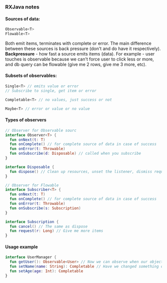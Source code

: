 ### RXJava notes

#### Sources of data:

```kotlin
Observable<T>
Flowable<T>
```

Both emit items, terminates with complete or error. The main difference between these sources is back pressure (don't and do have it respectively). **Backpressure** - how fast a source emits items (data). For example - user touches is observable because we can't force user to click less or more, and db query can be flowable (give me 2 rows, give me 3 more, etc).

#### Subsets of observables:

```kotlin
Single<T> // emits value or error
// Subscribe to single, get item or error 

Completable<T> // no values, just success or not

Maybe<T> // error or value or no value
```

#### Types of observers

```kotlin
// Observer for Observable sourc
interface Observer<T> {
  fun onNext(t: T)
  fun onComplete() // for complete source of data in case of success
  fun onError(t: Throwable)
  fun onSubscribe(d: Disposable) // called when you subscribe
}

interface Disposable {
  fun dispose() // Clean up resources, unset the listener, dismiss request, etc.
}

// Observer for Flowable
interface Subscriber<T> {
  fun onNext(t: T)
  fun onComplete() // for complete source of data in case of success
  fun onError(t: Throwable)
  fun onSubscribe(s: Subscription)
}

interface Subscription {
  fun cancel() // The same as dispose
  fun request(r: Long) // Give me more items
}
```

#### Usage example 

```kotlin
interface UserManager {
  fun getUser(): Observable<User> // Now we can observe when our object changes
  fun setName(name: String): Completable // Have we changed something or error occured?
  fun setAge(age: Int): Completable 
}
```

